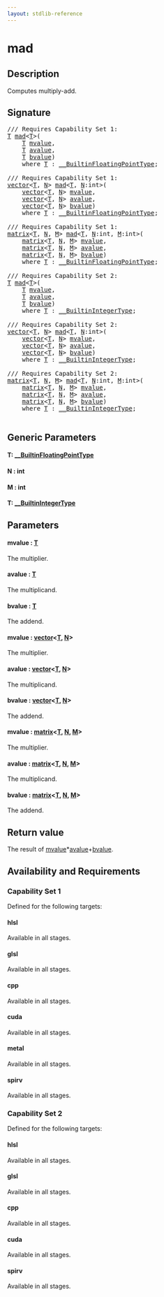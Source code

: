 ```yaml
---
layout: stdlib-reference
---
```


# mad

## Description

Computes multiply-add.



## Signature 

<pre>
/// Requires Capability Set 1:
<a href="mad.html#typeparam-T" class="code_type">T</a> <a href="mad.html">mad</a>&lt;<a href="mad.html#typeparam-T" class="code_type">T</a>&gt;(
    <a href="mad.html#typeparam-T" class="code_type">T</a> <a href="mad.html#decl-mvalue" class="code_param">mvalue</a>,
    <a href="mad.html#typeparam-T" class="code_type">T</a> <a href="mad.html#decl-avalue" class="code_param">avalue</a>,
    <a href="mad.html#typeparam-T" class="code_type">T</a> <a href="mad.html#decl-bvalue" class="code_param">bvalue</a>)
    <span class='code_keyword'>where</span> <a href="mad.html#typeparam-T" class="code_type">T</a> : <a href="../interfaces/0_builtinfloatingpointtype-029hm/index.html" class="code_type">__BuiltinFloatingPointType</a>;

/// Requires Capability Set 1:
<a href="../types/vector/index.html" class="code_type">vector</a>&lt;<a href="mad.html#typeparam-T" class="code_type">T</a>, <a href="mad.html#decl-N" class="code_var">N</a>&gt; <a href="mad.html">mad</a>&lt;<a href="mad.html#typeparam-T" class="code_type">T</a>, <a href="mad.html#decl-N" class="code_var">N</a>:<span class="code_keyword">int</span>&gt;(
    <a href="../types/vector/index.html" class="code_type">vector</a>&lt;<a href="mad.html#typeparam-T" class="code_type">T</a>, <a href="mad.html#decl-N" class="code_var">N</a>&gt; <a href="mad.html#decl-mvalue" class="code_param">mvalue</a>,
    <a href="../types/vector/index.html" class="code_type">vector</a>&lt;<a href="mad.html#typeparam-T" class="code_type">T</a>, <a href="mad.html#decl-N" class="code_var">N</a>&gt; <a href="mad.html#decl-avalue" class="code_param">avalue</a>,
    <a href="../types/vector/index.html" class="code_type">vector</a>&lt;<a href="mad.html#typeparam-T" class="code_type">T</a>, <a href="mad.html#decl-N" class="code_var">N</a>&gt; <a href="mad.html#decl-bvalue" class="code_param">bvalue</a>)
    <span class='code_keyword'>where</span> <a href="mad.html#typeparam-T" class="code_type">T</a> : <a href="../interfaces/0_builtinfloatingpointtype-029hm/index.html" class="code_type">__BuiltinFloatingPointType</a>;

/// Requires Capability Set 1:
<a href="../types/matrix/index.html" class="code_type">matrix</a>&lt;<a href="mad.html#typeparam-T" class="code_type">T</a>, <a href="mad.html#decl-N" class="code_var">N</a>, <a href="mad.html#decl-M" class="code_var">M</a>&gt; <a href="mad.html">mad</a>&lt;<a href="mad.html#typeparam-T" class="code_type">T</a>, <a href="mad.html#decl-N" class="code_var">N</a>:<span class="code_keyword">int</span>, <a href="mad.html#decl-M" class="code_var">M</a>:<span class="code_keyword">int</span>&gt;(
    <a href="../types/matrix/index.html" class="code_type">matrix</a>&lt;<a href="mad.html#typeparam-T" class="code_type">T</a>, <a href="mad.html#decl-N" class="code_var">N</a>, <a href="mad.html#decl-M" class="code_var">M</a>&gt; <a href="mad.html#decl-mvalue" class="code_param">mvalue</a>,
    <a href="../types/matrix/index.html" class="code_type">matrix</a>&lt;<a href="mad.html#typeparam-T" class="code_type">T</a>, <a href="mad.html#decl-N" class="code_var">N</a>, <a href="mad.html#decl-M" class="code_var">M</a>&gt; <a href="mad.html#decl-avalue" class="code_param">avalue</a>,
    <a href="../types/matrix/index.html" class="code_type">matrix</a>&lt;<a href="mad.html#typeparam-T" class="code_type">T</a>, <a href="mad.html#decl-N" class="code_var">N</a>, <a href="mad.html#decl-M" class="code_var">M</a>&gt; <a href="mad.html#decl-bvalue" class="code_param">bvalue</a>)
    <span class='code_keyword'>where</span> <a href="mad.html#typeparam-T" class="code_type">T</a> : <a href="../interfaces/0_builtinfloatingpointtype-029hm/index.html" class="code_type">__BuiltinFloatingPointType</a>;

/// Requires Capability Set 2:
<a href="mad.html#typeparam-T" class="code_type">T</a> <a href="mad.html">mad</a>&lt;<a href="mad.html#typeparam-T" class="code_type">T</a>&gt;(
    <a href="mad.html#typeparam-T" class="code_type">T</a> <a href="mad.html#decl-mvalue" class="code_param">mvalue</a>,
    <a href="mad.html#typeparam-T" class="code_type">T</a> <a href="mad.html#decl-avalue" class="code_param">avalue</a>,
    <a href="mad.html#typeparam-T" class="code_type">T</a> <a href="mad.html#decl-bvalue" class="code_param">bvalue</a>)
    <span class='code_keyword'>where</span> <a href="mad.html#typeparam-T" class="code_type">T</a> : <a href="../interfaces/0_builtinintegertype-029g/index.html" class="code_type">__BuiltinIntegerType</a>;

/// Requires Capability Set 2:
<a href="../types/vector/index.html" class="code_type">vector</a>&lt;<a href="mad.html#typeparam-T" class="code_type">T</a>, <a href="mad.html#decl-N" class="code_var">N</a>&gt; <a href="mad.html">mad</a>&lt;<a href="mad.html#typeparam-T" class="code_type">T</a>, <a href="mad.html#decl-N" class="code_var">N</a>:<span class="code_keyword">int</span>&gt;(
    <a href="../types/vector/index.html" class="code_type">vector</a>&lt;<a href="mad.html#typeparam-T" class="code_type">T</a>, <a href="mad.html#decl-N" class="code_var">N</a>&gt; <a href="mad.html#decl-mvalue" class="code_param">mvalue</a>,
    <a href="../types/vector/index.html" class="code_type">vector</a>&lt;<a href="mad.html#typeparam-T" class="code_type">T</a>, <a href="mad.html#decl-N" class="code_var">N</a>&gt; <a href="mad.html#decl-avalue" class="code_param">avalue</a>,
    <a href="../types/vector/index.html" class="code_type">vector</a>&lt;<a href="mad.html#typeparam-T" class="code_type">T</a>, <a href="mad.html#decl-N" class="code_var">N</a>&gt; <a href="mad.html#decl-bvalue" class="code_param">bvalue</a>)
    <span class='code_keyword'>where</span> <a href="mad.html#typeparam-T" class="code_type">T</a> : <a href="../interfaces/0_builtinintegertype-029g/index.html" class="code_type">__BuiltinIntegerType</a>;

/// Requires Capability Set 2:
<a href="../types/matrix/index.html" class="code_type">matrix</a>&lt;<a href="mad.html#typeparam-T" class="code_type">T</a>, <a href="mad.html#decl-N" class="code_var">N</a>, <a href="mad.html#decl-M" class="code_var">M</a>&gt; <a href="mad.html">mad</a>&lt;<a href="mad.html#typeparam-T" class="code_type">T</a>, <a href="mad.html#decl-N" class="code_var">N</a>:<span class="code_keyword">int</span>, <a href="mad.html#decl-M" class="code_var">M</a>:<span class="code_keyword">int</span>&gt;(
    <a href="../types/matrix/index.html" class="code_type">matrix</a>&lt;<a href="mad.html#typeparam-T" class="code_type">T</a>, <a href="mad.html#decl-N" class="code_var">N</a>, <a href="mad.html#decl-M" class="code_var">M</a>&gt; <a href="mad.html#decl-mvalue" class="code_param">mvalue</a>,
    <a href="../types/matrix/index.html" class="code_type">matrix</a>&lt;<a href="mad.html#typeparam-T" class="code_type">T</a>, <a href="mad.html#decl-N" class="code_var">N</a>, <a href="mad.html#decl-M" class="code_var">M</a>&gt; <a href="mad.html#decl-avalue" class="code_param">avalue</a>,
    <a href="../types/matrix/index.html" class="code_type">matrix</a>&lt;<a href="mad.html#typeparam-T" class="code_type">T</a>, <a href="mad.html#decl-N" class="code_var">N</a>, <a href="mad.html#decl-M" class="code_var">M</a>&gt; <a href="mad.html#decl-bvalue" class="code_param">bvalue</a>)
    <span class='code_keyword'>where</span> <a href="mad.html#typeparam-T" class="code_type">T</a> : <a href="../interfaces/0_builtinintegertype-029g/index.html" class="code_type">__BuiltinIntegerType</a>;

</pre>

## Generic Parameters

####  <a id="typeparam-T"></a>T: [\_\_BuiltinFloatingPointType](../interfaces/0_builtinfloatingpointtype-029hm/index.html)
####  <a id="decl-N"></a>N  : int
####  <a id="decl-M"></a>M  : int
####  <a id="typeparam-T"></a>T: [\_\_BuiltinIntegerType](../interfaces/0_builtinintegertype-029g/index.html)

## Parameters

####  <a id="decl-mvalue"></a>mvalue  : [T](mad.html#typeparam-T)
The multiplier.

####  <a id="decl-avalue"></a>avalue  : [T](mad.html#typeparam-T)
The multiplicand.

####  <a id="decl-bvalue"></a>bvalue  : [T](mad.html#typeparam-T)
The addend.

####  <a id="decl-mvalue"></a>mvalue  : [vector](../types/vector/index.html)\<[T](../types/vector/index.html#typeparam-T), [N](../types/vector/index.html#decl-N)\>
The multiplier.

####  <a id="decl-avalue"></a>avalue  : [vector](../types/vector/index.html)\<[T](../types/vector/index.html#typeparam-T), [N](../types/vector/index.html#decl-N)\>
The multiplicand.

####  <a id="decl-bvalue"></a>bvalue  : [vector](../types/vector/index.html)\<[T](../types/vector/index.html#typeparam-T), [N](../types/vector/index.html#decl-N)\>
The addend.

####  <a id="decl-mvalue"></a>mvalue  : [matrix](../types/matrix/index.html)\<[T](../types/matrix/t-0.html), [N](../types/matrix/index.html#decl-N), [M](../types/matrix/index.html#decl-M)\>
The multiplier.

####  <a id="decl-avalue"></a>avalue  : [matrix](../types/matrix/index.html)\<[T](../types/matrix/t-0.html), [N](../types/matrix/index.html#decl-N), [M](../types/matrix/index.html#decl-M)\>
The multiplicand.

####  <a id="decl-bvalue"></a>bvalue  : [matrix](../types/matrix/index.html)\<[T](../types/matrix/t-0.html), [N](../types/matrix/index.html#decl-N), [M](../types/matrix/index.html#decl-M)\>
The addend.


## Return value
The result of <span class='code'><a href="mad.html#decl-mvalue" class="code_param">mvalue</a>*<a href="mad.html#decl-avalue" class="code_param">avalue</a>+<a href="mad.html#decl-bvalue" class="code_param">bvalue</a></span>.


## Availability and Requirements

### Capability Set 1

Defined for the following targets:

#### hlsl
Available in all stages.

#### glsl
Available in all stages.

#### cpp
Available in all stages.

#### cuda
Available in all stages.

#### metal
Available in all stages.

#### spirv
Available in all stages.


### Capability Set 2

Defined for the following targets:

#### hlsl
Available in all stages.

#### glsl
Available in all stages.

#### cpp
Available in all stages.

#### cuda
Available in all stages.

#### spirv
Available in all stages.



